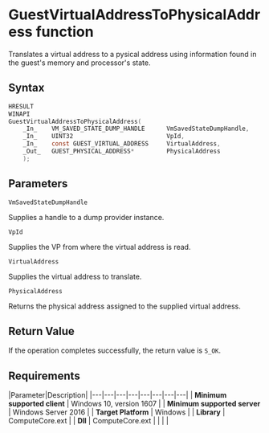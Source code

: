 # GuestVirtualAddressToPhysicalAddress function

Translates a virtual address to a pysical address using information found in the guest's memory and processor's state.

## Syntax

```C
HRESULT
WINAPI
GuestVirtualAddressToPhysicalAddress(
    _In_    VM_SAVED_STATE_DUMP_HANDLE      VmSavedStateDumpHandle,
    _In_    UINT32                          VpId,
    _In_    const GUEST_VIRTUAL_ADDRESS     VirtualAddress,
    _Out_   GUEST_PHYSICAL_ADDRESS*         PhysicalAddress
    );
```

## Parameters

`VmSavedStateDumpHandle`

Supplies a handle to a dump provider instance.

`VpId`

Supplies the VP from where the virtual address is read.

`VirtualAddress`

Supplies the virtual address to translate.

`PhysicalAddress`

Returns the physical address assigned to the supplied virtual address.

## Return Value

If the operation completes successfully, the return value is `S_OK`.

## Requirements

|Parameter|Description|
|---|---|---|---|---|---|---|---|
| **Minimum supported client** | Windows 10, version 1607 |
| **Minimum supported server** | Windows Server 2016 |
| **Target Platform** | Windows |
| **Library** | ComputeCore.ext |
| **Dll** | ComputeCore.ext |
|    |    |